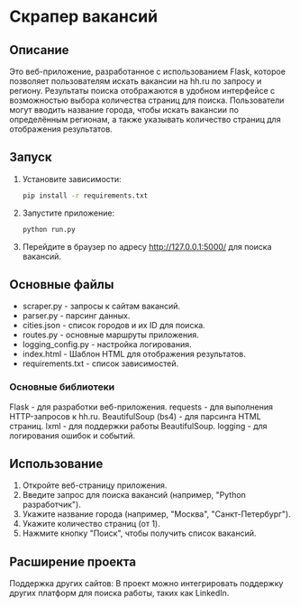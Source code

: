 # Скрапер вакансий

## Описание
Это веб-приложение, разработанное с использованием Flask, 
которое позволяет пользователям искать вакансии на hh.ru по запросу и региону. 
Результаты поиска отображаются в удобном интерфейсе с возможностью выбора количества страниц 
для поиска. Пользователи могут вводить название города, чтобы искать вакансии по 
определённым регионам, а также указывать количество страниц для отображения результатов.

## Запуск
1. Установите зависимости:
   ```bash
   pip install -r requirements.txt
   
2. Запустите приложение:
   ```bash
   python run.py
   
3. Перейдите в браузер по адресу http://127.0.0.1:5000/ для поиска вакансий.

## Основные файлы
* scraper.py - запросы к сайтам вакансий.
* parser.py - парсинг данных.
* cities.json - список городов и их ID для поиска.
* routes.py - основные маршруты приложения.
* logging_config.py - настройка логирования.
* index.html - Шаблон HTML для отображения результатов.
* requirements.txt - список зависимостей.

### Основные библиотеки

Flask - для разработки веб-приложения.
requests - для выполнения HTTP-запросов к hh.ru.
BeautifulSoup (bs4) - для парсинга HTML страниц.
lxml - для поддержки работы BeautifulSoup.
logging - для логирования ошибок и событий.

## Использование
1. Откройте веб-страницу приложения.
2. Введите запрос для поиска вакансий (например, "Python разработчик").
3. Укажите название города (например, "Москва", "Санкт-Петербург").
4. Укажите количество страниц (от 1).
5. Нажмите кнопку "Поиск", чтобы получить список вакансий.

## Расширение проекта
Поддержка других сайтов: В проект можно интегрировать поддержку других платформ для поиска работы, таких как LinkedIn.